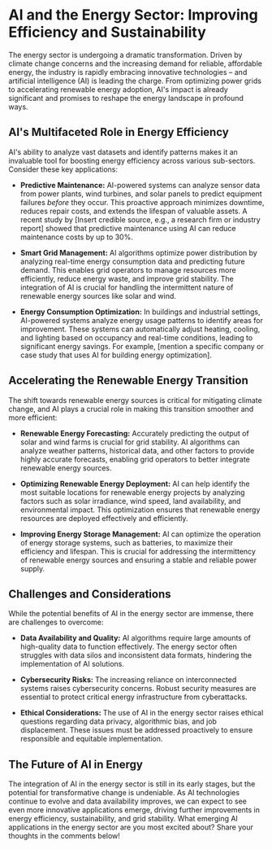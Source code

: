 # AI and the Energy Sector: Improving Efficiency and Sustainability

The energy sector is undergoing a dramatic transformation.  Driven by climate change concerns and the increasing demand for reliable, affordable energy, the industry is rapidly embracing innovative technologies – and artificial intelligence (AI) is leading the charge.  From optimizing power grids to accelerating renewable energy adoption, AI's impact is already significant and promises to reshape the energy landscape in profound ways.

## AI's Multifaceted Role in Energy Efficiency

AI's ability to analyze vast datasets and identify patterns makes it an invaluable tool for boosting energy efficiency across various sub-sectors.  Consider these key applications:

* **Predictive Maintenance:** AI-powered systems can analyze sensor data from power plants, wind turbines, and solar panels to predict equipment failures *before* they occur. This proactive approach minimizes downtime, reduces repair costs, and extends the lifespan of valuable assets.  A recent study by [Insert credible source, e.g., a research firm or industry report] showed that predictive maintenance using AI can reduce maintenance costs by up to 30%.

* **Smart Grid Management:** AI algorithms optimize power distribution by analyzing real-time energy consumption data and predicting future demand.  This enables grid operators to manage resources more efficiently, reduce energy waste, and improve grid stability.  The integration of AI is crucial for handling the intermittent nature of renewable energy sources like solar and wind.

* **Energy Consumption Optimization:** In buildings and industrial settings, AI-powered systems analyze energy usage patterns to identify areas for improvement.  These systems can automatically adjust heating, cooling, and lighting based on occupancy and real-time conditions, leading to significant energy savings.  For example, [mention a specific company or case study that uses AI for building energy optimization].

## Accelerating the Renewable Energy Transition

The shift towards renewable energy sources is critical for mitigating climate change, and AI plays a crucial role in making this transition smoother and more efficient:

* **Renewable Energy Forecasting:**  Accurately predicting the output of solar and wind farms is crucial for grid stability. AI algorithms can analyze weather patterns, historical data, and other factors to provide highly accurate forecasts, enabling grid operators to better integrate renewable energy sources.

* **Optimizing Renewable Energy Deployment:** AI can help identify the most suitable locations for renewable energy projects by analyzing factors such as solar irradiance, wind speed, land availability, and environmental impact. This optimization ensures that renewable energy resources are deployed effectively and efficiently.

* **Improving Energy Storage Management:**  AI can optimize the operation of energy storage systems, such as batteries, to maximize their efficiency and lifespan.  This is crucial for addressing the intermittency of renewable energy sources and ensuring a stable and reliable power supply.


## Challenges and Considerations

While the potential benefits of AI in the energy sector are immense, there are challenges to overcome:

* **Data Availability and Quality:**  AI algorithms require large amounts of high-quality data to function effectively.  The energy sector often struggles with data silos and inconsistent data formats, hindering the implementation of AI solutions.

* **Cybersecurity Risks:**  The increasing reliance on interconnected systems raises cybersecurity concerns.  Robust security measures are essential to protect critical energy infrastructure from cyberattacks.

* **Ethical Considerations:**  The use of AI in the energy sector raises ethical questions regarding data privacy, algorithmic bias, and job displacement.  These issues must be addressed proactively to ensure responsible and equitable implementation.


## The Future of AI in Energy

The integration of AI in the energy sector is still in its early stages, but the potential for transformative change is undeniable.  As AI technologies continue to evolve and data availability improves, we can expect to see even more innovative applications emerge, driving further improvements in energy efficiency, sustainability, and grid stability.  What emerging AI applications in the energy sector are you most excited about?  Share your thoughts in the comments below!
